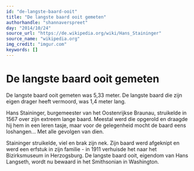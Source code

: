 ```yaml
---
id: "de-langste-baard-ooit"
title: "De langste baard ooit gemeten"
authorhandle: "shannaverspreet"
day: "2014/10/24"
source_url: "https://de.wikipedia.org/wiki/Hans_Staininger"
source_name: "wikipedia.org"
img_credit: "imgur.com"
keywords: []
---
```

# De langste baard ooit gemeten
De langste baard ooit gemeten was 5,33 meter. De langste baard die zijn eigen drager heeft vermoord, was 1,4 meter lang.

Hans Staininger, burgemeester van het Oostenrijkse Braunau, struikelde in 1567 over zijn extreem lange baard. Meestal werd die opgerold en draagde hij hem in een leren tasje, maar voor de gelegenheid mocht de baard eens loshangen... Met alle gevolgen van dien.

Staininger struikelde, viel en brak zijn nek. Zijn baard werd afgeknipt en werd een erfstuk in zijn familie - in 1911 verhuisde het naar het Bizirksmuseum in Herzogsburg. De langste baard ooit, eigendom van Hans Langseth, wordt nu bewaard in het Smithsonian in Washington.